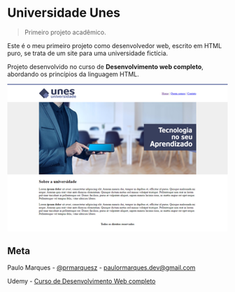 # Universidade Unes
> Primeiro projeto acadêmico.

Este é o meu primeiro projeto como desenvolvedor web, escrito em HTML puro, se trata de um site para uma 
universidade fictícia. 

Projeto desenvolvido no curso de __Desenvolvimento web completo__, abordando os princípios da linguagem HTML. 

![](pag.png)

## Meta

Paulo Marques - [@prmarquesz](https://twitter.com/prmarquesz) - paulormarques.dev@gmail.com

Udemy - [Curso de Desenvolvimento Web completo](https://www.udemy.com/course/web-completo/)